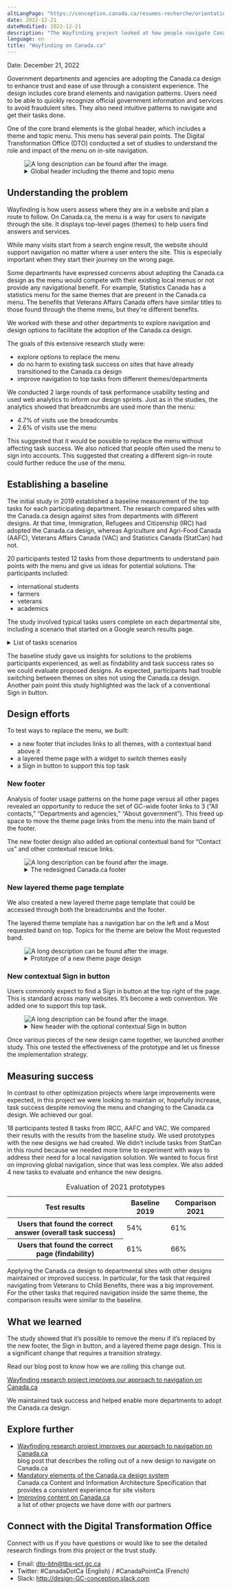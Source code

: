 ```yaml
---
altLangPage: "https://conception.canada.ca/resumes-recherche/orientation-dans-canada-ca.html"
date: 2022-12-21
dateModified: 2022-12-21
description: "The Wayfinding project looked at how people navigate Canada.ca. The findings have led to several design changes to improve navigation throughout Government of Canada websites."
language: en
title: "Wayfinding on Canada.ca"
---
```

<p>Date: December 21, 2022</p>
<p>Government departments and agencies are adopting the Canada.ca design to enhance trust and ease of use through a consistent experience. The design includes core brand elements and navigation patterns. Users need to be able to quickly recognize official government information and services to avoid fraudulent sites. They also need intuitive patterns to navigate and get their tasks done.</p>
<p>One of the core brand elements is the global header, which includes a theme and topic menu. This menu has several pain points. The Digital Transformation Office (DTO) conducted a set of studies to understand  the role and impact of the menu on in-site navigation.</p>
<div class="row">
  <div class="mrgn-tp-lg mrgn-bttm-md col-md-8">
    <figure role="group"> <img alt="A long description can be found after the image." src="../images/rs-wayfinding-gh-01-en.png" class="img-responsive" />
      <figcaption>
        <details>
          <summary>Global header including the theme and topic menu</summary>
          <p class="mrgn-tp-lg">The header includes the Government of Canada signature, a Menu button, and a Canada.ca breadcrumb on the left side of the screen. On the right side of the screen is a language toggle and the Canada.ca search bar.</p>
        </details>
      </figcaption>
    </figure>
  </div>
</div>
<h2 id="understanding_the_problem">Understanding the problem</h2>
<p>Wayfinding is how users assess where they are in a website and plan a route to follow. On Canada.ca, the menu is a way for users to navigate through the site. It displays top-level pages (themes) to help users find answers and services.</p>
<p>While many visits start from a search engine result, the website should support navigation no matter where a user enters the site. This is especially important when they start their journey on the wrong page.</p>
<p>Some departments have expressed concerns about adopting the Canada.ca design as the menu would compete with their existing local menus or not provide any navigational benefit.  For example, Statistics Canada has a statistics menu for the same themes that are present in the Canada.ca menu. The benefits that Veterans Affairs Canada offers have similar titles to those found through the theme menu, but they're different benefits.</p>
<p>We worked with these and other departments to explore navigation and design options to facilitate the adoption of the Canada.ca design.</p>
<p>The goals of this extensive research study were:</p>
<ul>
  <li>explore options to replace the menu</li>
  <li>do no harm to existing task success on sites that have already transitioned to the Canada.ca design</li>
  <li>improve navigation to top tasks from different themes/departments</li>
</ul>
<p>We conducted 2 large rounds of task performance usability testing and used web analytics to inform our design sprints. Just as in the studies, the analytics showed that breadcrumbs are used more than the menu:</p>
<ul>
  <li>4.7% of visits use the breadcrumbs</li>
  <li>2.6% of visits use the menu</li>
</ul>
<p>This suggested that it would be possible to replace the menu without affecting task success. We also noticed that people often used the menu to sign into accounts. This suggested that creating a different sign-in route could further reduce the use of the menu.</p>
<h2 id="establishing_baseline">Establishing a baseline</h2>
<p>The initial study in 2019 established a baseline measurement of the top tasks for each participating department. The research compared sites with the Canada.ca design against sites from departments with different designs. At that time, Immigration, Refugees and Citizenship (IRC) had adopted the Canada.ca design, whereas Agriculture and Agri-Food Canada (AAFC), Veterans Affairs Canada (VAC) and Statistics Canada (StatCan) had not.</p>
<p>20 participants tested 12 tasks from those departments to understand pain points with the menu and give us ideas for potential solutions. The participants included:</p>
<ul>
  <li>international students</li>
  <li>farmers</li>
  <li>veterans</li>
  <li>academics</li>
</ul>
<p>The study involved typical tasks users complete on each departmental site, including a scenario that started on a Google search results page.</p>
<div class="mrgn-tp-lg mrgn-bttm-lg">
  <details>
    <summary>List of tasks scenarios</summary>
    <div class="mrgn-tp-lg mrgn-bttm-lg">
      <table class="table table-striped table-bordered small">
        <caption class="wb-inv">
        List of tasks scenarios
        </caption>
        <thead>
          <tr class="active">
            <th scope="col" class="col-sm-4">Task</th>
            <th scope="col" class="col-sm-8">Scenario</th>
          </tr>
        </thead>
        <tbody>
          <tr>
            <td>Start on a Google results page with links to Canada.ca URLS and to other sites (trust task)</td>
            <td>Your friend from France won't need a visa to come visit but will need an Electronic Travel Authorization. How much will it cost to apply?</td>
          </tr>
          <tr>
            <td>Start on a page with the Canada.ca design<br>
              Immigration Refugees and Citizenship (IRCC) page to study permit (department navigation task)</td>
            <td>Your Egyptian friend wants to come to a Canadian university this year. How much will it cost to apply for a study permit?</td>
          </tr>
          <tr>
            <td>Go to IRCC to check status (Canada.ca design - Sign in task)</td>
            <td>Yen applied for a permanent resident card and needs to find out if it has been mailed yet. Find a page where she can enter her user ID and password to get into her Immigration account.</td>
          </tr>
          <tr>
            <td>Agriculture topic for temporary foreign workers (no Canada.ca design navigation between themes)</td>
            <td>You finished researching some ideas for the next farming season. Now you need to find out if there is a special way to hire temporary seasonal farm workers from Mexico.</td>
          </tr>
          <tr>
            <td>Agriculture to agriculture topic (no Canada.ca theme navigation)</td>
            <td>Your friend is going to start growing wheat this spring in Saskatchewan. Is there crop insurance available there?</td>
          </tr>
          <tr>
            <td>Agriculture to agriculture topic (no Canada.ca theme navigation)</td>
            <td>That friend wants to understand the market for organic wheat outside Canada. Are there any 2019 reports with a trade overview and consumption trends that might help them?</td>
          </tr>
          <tr>
            <td>VAC (interdepartmental task)</td>
            <td>Nour is an injured veteran working out her family budget. How much can they expect to receive if her spouse Pat is recognized as her daily caregiver?</td>
          </tr>
          <tr>
            <td>VAC to Child Benefit (CRA)<br>
              (inter-theme navigation)</td>
            <td>Like all Canadian parents, Pat and Nour also get monthly Canada Child Benefit payments for their 15 year old son. Will they still get payments next month when he turns 16?</td>
          </tr>
          <tr>
            <td>VAC caregiver to account (no Canada.ca sign in experience)</td>
            <td>Nour just switched to a new bank. Is it possible for her to change her bank information online somehow for her veterans payments, or would she have to call?</td>
          </tr>
          <tr>
            <td>StatCan interdepartmental navigation<br>
              (removed in Comparison)</td>
            <td>You searched and found these soybean reports but now you need recent numbers. Find estimated soybean production for 2019 in Canada.</td>
          </tr>
          <tr>
            <td>StatCan interdepartmental navigation<br>
              (removed in Comparison)</td>
            <td>You have a voice message from someone claiming to be a Statistics Canada interviewer. They say your household was selected to complete the Labour Force Survey. Find the special number for survey participants to call so you can check if it's a real survey.</td>
          </tr>
          <tr>
            <td>Compare with UK to evaluate design options<br>
              Gov UK Student visa cost<br>
              (removed in Comparison)</td>
            <td>Zak has been accepted into a two-year diploma program in the UK. How much will it cost to apply for a student visa? Start on a Gov.UK page to compare the experience there to the similar task on Canada.ca (for research only, not a measurement task).</td>
          </tr>
        </tbody>
      </table>
    </div>
  </details>
</div>
<p>The baseline study gave us insights for solutions to the problems participants experienced, as well as findability and task success rates so we could evaluate proposed designs. As expected, participants had trouble switching between themes on sites not using the Canada.ca design. Another pain point this study highlighted was the lack of a conventional Sign in button.</p>
<h2 id="design_efforts">Design efforts</h2>
<p>To test ways to replace the menu, we built:</p>
<ul>
  <li>a new footer that includes links to all themes, with a contextual band above it</li>
  <li>a layered theme page with a widget to switch themes easily</li>
  <li>a Sign in button to support this top task</li>
</ul>
<h3>New footer</h3>
<p>Analysis of footer usage patterns on the home page versus all other pages revealed an opportunity to reduce the set of GC-wide footer links to 3 (“All contacts,” “Departments and agencies,” “About government”). This freed up space to move the theme page links from the menu into the main band of the  footer.</p>
<p>The new footer design also added an optional contextual band for “Contact us” and other contextual rescue links.</p>
<div class="row">
  <div class="mrgn-tp-lg mrgn-bttm-lg col-md-8">
    <figure class="gc-complex-img" role="group"> <img alt="A long description can be found after the image." src="../images/rs-wafingding-footer-en.png" class="img-responsive" />
      <figcaption>
        <details>
          <summary>The redesigned Canada.ca footer</summary>
          <p class="mrgn-tp-lg">The global footer includes 3 distinct bands of links. The first is the new contextual band. It contains a title and 3 contextual links in a single row. The second is the main band. It’s arranged in 3 columns and contains links to “All contacts,” “Departments and agencies,” and “About government.” There is a small decorative line as a break before continuing with links to all themes and audiences. The sub-footer is at the bottom and contains links to “Social media,” “Mobile applications,” “About Canada.ca,” “Terms and conditions,” and “Privacy.” These are all aligned to the left in a single row. It also includes the Canada wordmark in the same row, aligned to the right.</p>
        </details>
      </figcaption>
    </figure>
  </div>
</div>
<h3>New layered theme page template</h3>
<p>We also created a new layered theme page template that could be accessed through both the breadcrumbs and the footer.</p>
<p>The layered theme template has a navigation bar on the left and a Most requested band on top. Topics for the theme are below the Most requested band.</p>
<div class="row">
  <div class="mrgn-tp-lg mrgn-bttm-lg col-md-8">
    <figure class="gc-complex-img" role="group"> <img alt="A long description can be found after the image." src="../images/rs-wayfinding-theme-02-en.png" class="img-responsive" />
      <figcaption>
        <details>
          <summary>Prototype of a new theme page design</summary>
          <p class="mrgn-tp-lg">The redesigned theme page has the navigation bar on the left of the page. The right side of the page contains the theme name, most requested links, and topics with descriptions.</p>
        </details>
      </figcaption>
    </figure>
  </div>
</div>
<h3>New contextual Sign in button</h3>
<p>Users commonly expect to find a Sign in button at the top right of the page. This is standard across many websites. It’s become a web convention. We added one to support this top task.</p>
<div class="row">
  <div class="mrgn-tp-lg mrgn-bttm-lg col-md-8">
    <figure class="gc-complex-img" role="group"> <img alt="A long description can be found after the image." src="../images/rs-wayfinding-sign-in-01-en.png" class="img-responsive" />
      <figcaption>
        <details>
          <summary>New header with the optional contextual Sign in button</summary>
          <p class="mrgn-tp-lg">The header includes the Government of Canada signature, a Menu button, and a Canada.ca breadcrumb on the left side of the screen. On the right side of the screen is a language toggle, the Canada.ca search bar, and a Sign in button.</p>
        </details>
      </figcaption>
    </figure>
  </div>
</div>
<p>Once various pieces of the new design came together, we launched another study. This one tested the effectiveness of the prototype and let us finesse the implementation strategy.</p>
<h2 id="measuring_success">Measuring success</h2>
<p>In contrast to other optimization projects where large improvements were expected, in this project we were looking to maintain or, hopefully increase, task success despite removing the menu and changing to the Canada.ca design. We achieved our goal.</p>
<p>18 participants tested 8 tasks from IRCC, AAFC and VAC. We compared their results with the results from the baseline study. We used prototypes with the new designs we had created. We didn’t include tasks from StatCan in this round because we needed more time to experiment with ways to address their need for a local navigation solution. We wanted to focus first on improving global navigation, since that was less complex. We also added 4 new tasks to evaluate and enhance the new designs.</p>
<div class="row">
  <div class="mrgn-tp-lg mrgn-bttm-lg col-md-8">
    <div class="panel panel-default">
      <table class="table table-bordered small">
        <caption class="wb-inv">
        Evaluation of 2021 prototypes
        </caption>
        <thead>
          <tr class="brdr-tp active">
            <th scope="col" class="col-sm-6">Test results</th>
            <th scope="col" class="col-sm-3 text-center">Baseline 2019</th>
            <th scope="col" class="col-sm-3 text-center">Comparison 2021</th>
          </tr>
        </thead>
        <tbody>
          <tr>
            <th scope="row" class="mrgn-lft-md">Users that found the correct answer (overall task success)</th>
            <td class="text-center">54%</td>
            <td class="text-center">61%</td>
          </tr>
          <tr>
            <th scope="row" class="mrgn-lft-md">Users that found the correct page (findability)</th>
            <td class="text-center">61%</td>
            <td class="text-center">66%</td>
          </tr>
        </tbody>
      </table>
    </div>
  </div>
</div>
<p>Applying the Canada.ca design to departmental sites with other designs maintained or improved success. In particular, for the task that required navigating from Veterans to Child Benefits, there was a big improvement. For the other tasks that required navigation inside the same theme, the comparison results were similar to the baseline.</p>
<h2 id="what_we_learned">What we learned</h2>
<p>The study showed that it’s possible to remove the menu if it’s replaced by the new footer, the Sign in button, and a layered theme page design.  This is a significant change that requires a transition strategy.</p>
<p>Read our blog post to know how we are rolling this change out.</p>
<p><a href="https://blog.canada.ca/2022/12/21/wayfinding-research-project">Wayfinding research project improves our approach to navigation on Canada.ca</a></p>
<p>We maintained task success and helped enable more departments to adopt the Canada.ca design.</p>
<h2 id="explore_further">Explore further</h2>
<ul>
  <li><a href="https://blog.canada.ca/2022/12/21/wayfinding-research-project">Wayfinding research project improves our approach to navigation on Canada.ca</a><br>
    blog post that describes the rolling out of a new design to navigate on Canada.ca</li>
  <li><a href="https://www.canada.ca/en/treasury-board-secretariat/services/government-communications/canada-content-information-architecture-specification/mandatory-elements.html">Mandatory elements of the Canada.ca design system</a><br>
    Canada.ca Content and Information Architecture Specification that provides a consistent experience for site visitors</li>
  <li><a href="https://blog.canada.ca/pages/project-overview.html">Improving content on Canada.ca</a><br>
    a list of other projects we have done with our partners</li>
</ul>
<h2 id="connect">Connect with the Digital Transformation Office</h2>
<p>Connect with us if you have questions or would like to see the detailed research findings from this project or the trust study.</p>
<ul>
  <li>Email: <a href="mailto:dto-btn@tbs-sct.gc.ca">dto-btn@tbs-sct.gc.ca</a></li>
  <li>Twitter: #CanadaDotCa (English) / #CanadaPointCa (French)</li>
  <li>Slack: <a href="http://design-GC-conception.slack.com">http://design-GC-conception.slack.com</a></li>
</ul>
